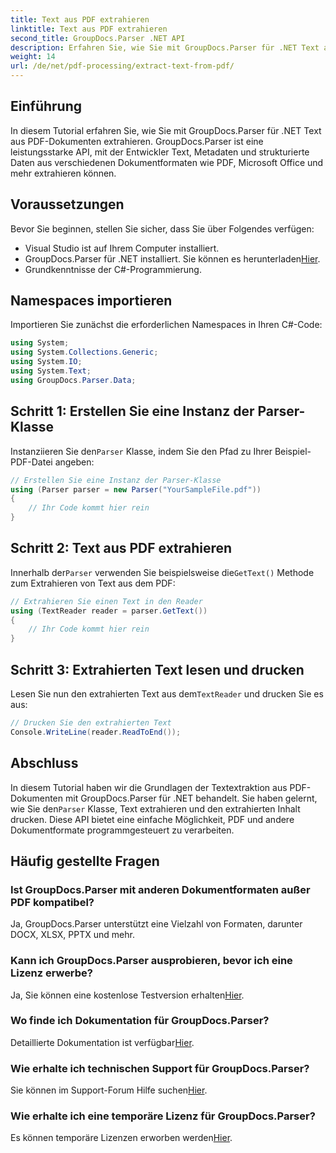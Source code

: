 ```yaml
---
title: Text aus PDF extrahieren
linktitle: Text aus PDF extrahieren
second_title: GroupDocs.Parser .NET API
description: Erfahren Sie, wie Sie mit GroupDocs.Parser für .NET Text aus PDF-Dokumenten extrahieren. Schritt-für-Schritt-Tutorial für Entwickler.
weight: 14
url: /de/net/pdf-processing/extract-text-from-pdf/
---
```

## Einführung
In diesem Tutorial erfahren Sie, wie Sie mit GroupDocs.Parser für .NET Text aus PDF-Dokumenten extrahieren. GroupDocs.Parser ist eine leistungsstarke API, mit der Entwickler Text, Metadaten und strukturierte Daten aus verschiedenen Dokumentformaten wie PDF, Microsoft Office und mehr extrahieren können.
## Voraussetzungen
Bevor Sie beginnen, stellen Sie sicher, dass Sie über Folgendes verfügen:
- Visual Studio ist auf Ihrem Computer installiert.
-  GroupDocs.Parser für .NET installiert. Sie können es herunterladen[Hier](https://releases.groupdocs.com/parser/net/).
- Grundkenntnisse der C#-Programmierung.

## Namespaces importieren
Importieren Sie zunächst die erforderlichen Namespaces in Ihren C#-Code:
```csharp
using System;
using System.Collections.Generic;
using System.IO;
using System.Text;
using GroupDocs.Parser.Data;
```
## Schritt 1: Erstellen Sie eine Instanz der Parser-Klasse
 Instanziieren Sie den`Parser` Klasse, indem Sie den Pfad zu Ihrer Beispiel-PDF-Datei angeben:
```csharp
// Erstellen Sie eine Instanz der Parser-Klasse
using (Parser parser = new Parser("YourSampleFile.pdf"))
{
    // Ihr Code kommt hier rein
}
```
## Schritt 2: Text aus PDF extrahieren
 Innerhalb der`Parser` verwenden Sie beispielsweise die`GetText()` Methode zum Extrahieren von Text aus dem PDF:
```csharp
// Extrahieren Sie einen Text in den Reader
using (TextReader reader = parser.GetText())
{
    // Ihr Code kommt hier rein
}
```
## Schritt 3: Extrahierten Text lesen und drucken
 Lesen Sie nun den extrahierten Text aus dem`TextReader` und drucken Sie es aus:
```csharp
// Drucken Sie den extrahierten Text
Console.WriteLine(reader.ReadToEnd());
```

## Abschluss
 In diesem Tutorial haben wir die Grundlagen der Textextraktion aus PDF-Dokumenten mit GroupDocs.Parser für .NET behandelt. Sie haben gelernt, wie Sie den`Parser` Klasse, Text extrahieren und den extrahierten Inhalt drucken. Diese API bietet eine einfache Möglichkeit, PDF und andere Dokumentformate programmgesteuert zu verarbeiten.

## Häufig gestellte Fragen
### Ist GroupDocs.Parser mit anderen Dokumentformaten außer PDF kompatibel?
Ja, GroupDocs.Parser unterstützt eine Vielzahl von Formaten, darunter DOCX, XLSX, PPTX und mehr.
### Kann ich GroupDocs.Parser ausprobieren, bevor ich eine Lizenz erwerbe?
 Ja, Sie können eine kostenlose Testversion erhalten[Hier](https://releases.groupdocs.com/).
### Wo finde ich Dokumentation für GroupDocs.Parser?
 Detaillierte Dokumentation ist verfügbar[Hier](https://tutorials.groupdocs.com/parser/net/).
### Wie erhalte ich technischen Support für GroupDocs.Parser?
 Sie können im Support-Forum Hilfe suchen[Hier](https://forum.groupdocs.com/c/parser/17).
### Wie erhalte ich eine temporäre Lizenz für GroupDocs.Parser?
 Es können temporäre Lizenzen erworben werden[Hier](https://purchase.groupdocs.com/temporary-license/).